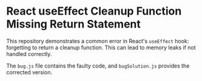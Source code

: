 # React useEffect Cleanup Function Missing Return Statement

This repository demonstrates a common error in React's `useEffect` hook: forgetting to return a cleanup function.  This can lead to memory leaks if not handled correctly.

The `bug.js` file contains the faulty code, and `bugSolution.js` provides the corrected version.